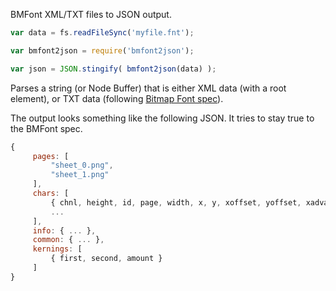 BMFont XML/TXT files to JSON output.

```js
var data = fs.readFileSync('myfile.fnt');

var bmfont2json = require('bmfont2json');

var json = JSON.stingify( bmfont2json(data) );
```

Parses a string (or Node Buffer) that is either XML data (with a root <font> element), or TXT data (following [Bitmap Font spec](http://www.angelcode.com/products/bmfont/doc/file_format.html)).

The output looks something like the following JSON. It tries to stay true to the BMFont spec.

```js
{
     pages: [
         "sheet_0.png", 
         "sheet_1.png"
     ],
     chars: [
         { chnl, height, id, page, width, x, y, xoffset, yoffset, xadvance },
         ...
     ],
     info: { ... },
     common: { ... },
     kernings: [
         { first, second, amount }
     ]
}
```